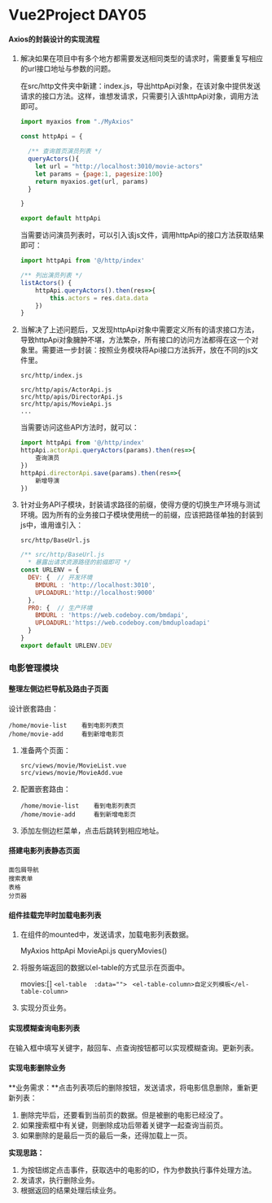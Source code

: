 # Vue2Project DAY05

#### Axios的封装设计的实现流程

1. 解决如果在项目中有多个地方都需要发送相同类型的请求时，需要重复写相应的url接口地址与参数的问题。

   在src/http文件夹中新建：index.js，导出httpApi对象，在该对象中提供发送请求的接口方法。这样，谁想发请求，只需要引入该httpApi对象，调用方法即可。

   ```javascript
   import myaxios from "./MyAxios"
   
   const httpApi = {
   
     /** 查询首页演员列表 */
     queryActors(){
       let url = "http://localhost:3010/movie-actors"
       let params = {page:1, pagesize:100}
       return myaxios.get(url, params)
     }
   
   }
   
   export default httpApi
   ```

   当需要访问演员列表时，可以引入该js文件，调用httpApi的接口方法获取结果即可：

   ```javascript
   import httpApi from '@/http/index'
   
   /** 列出演员列表 */
   listActors() {
       httpApi.queryActors().then(res=>{
           this.actors = res.data.data
       })
   }
   ```

2. 当解决了上述问题后，又发现httpApi对象中需要定义所有的请求接口方法，导致httpApi对象臃肿不堪，方法繁杂，所有接口的访问方法都得在这一个对象里。需要进一步封装：按照业务模块将Api接口方法拆开，放在不同的js文件里。

   ```
   src/http/index.js
   
   src/http/apis/ActorApi.js
   src/http/apis/DirectorApi.js
   src/http/apis/MovieApi.js
   ...
   ```

   当需要访问这些API方法时，就可以：

   ```javascript
   import httpApi from '@/http/index'
   httpApi.actorApi.queryActors(params).then(res=>{
       查询演员
   })
   httpApi.directorApi.save(params).then(res=>{
       新增导演
   })
   ```

3. 针对业务API子模块，封装请求路径的前缀，使得方便的切换生产环境与测试环境。因为所有的业务接口子模块使用统一的前缀，应该把路径单独的封装到js中，谁用谁引入：

   ```
   src/http/BaseUrl.js
   ```

   ```javascript
   /** src/http/BaseUrl.js  
     * 暴露出请求资源路径的前缀即可 */
   const URLENV = {  
     DEV: {  // 开发环境
       BMDURL : 'http://localhost:3010',
       UPLOADURL:'http://localhost:9000'
     },
     PRO: {  // 生产环境
       BMDURL : 'https://web.codeboy.com/bmdapi',
       UPLOADURL:'https://web.codeboy.com/bmduploadapi'
     }
   }
   export default URLENV.DEV
   ```


### 电影管理模块

#### 整理左侧边栏导航及路由子页面

设计嵌套路由：

```
/home/movie-list    看到电影列表页
/home/movie-add     看到新增电影页
```

1. 准备两个页面：

   ```
   src/views/movie/MovieList.vue
   src/views/movie/MovieAdd.vue
   ```

2. 配置嵌套路由：

   ```
   /home/movie-list    看到电影列表页
   /home/movie-add     看到新增电影页
   ```

3. 添加左侧边栏菜单，点击后跳转到相应地址。



#### 搭建电影列表静态页面

```
面包屑导航
搜索表单
表格
分页器
```



#### 组件挂载完毕时加载电影列表

1. 在组件的mounted中，发送请求，加载电影列表数据。

   MyAxios    httpApi    MovieApi.js    queryMovies()

2. 将服务端返回的数据以el-table的方式显示在页面中。

   movies:[]       `<el-table  :data="">`  ` <el-table-column>自定义列模板</el-table-column>`

3. 实现分页业务。



#### 实现模糊查询电影列表

在输入框中填写关键字，敲回车、点查询按钮都可以实现模糊查询。更新列表。



#### 实现电影删除业务

**业务需求：**点击列表项后的删除按钮，发送请求，将电影信息删除，重新更新列表：

1. 删除完毕后，还要看到当前页的数据。但是被删的电影已经没了。
2. 如果搜索框中有关键，则删除成功后带着关键字一起查询当前页。
3. 如果删除的是最后一页的最后一条，还得加载上一页。

**实现思路：**

1. 为按钮绑定点击事件，获取选中的电影的ID，作为参数执行事件处理方法。
2. 发请求，执行删除业务。
3. 根据返回的结果处理后续业务。


















